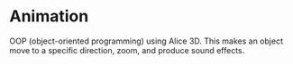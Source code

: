 # Animation
OOP (object-oriented programming) using Alice 3D. 
This makes an object move to a specific direction, zoom, and produce sound effects.
